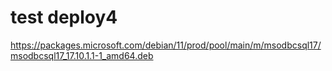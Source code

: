 # test deploy4

https://packages.microsoft.com/debian/11/prod/pool/main/m/msodbcsql17/msodbcsql17_17.10.1.1-1_amd64.deb
